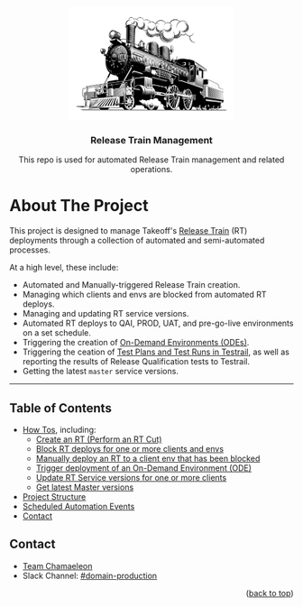 <div id="top"></div>
<!-- PROJECT LOGO -->
<br />
<div align="center">
  <a href="https://github.com/takeoff-com/release-train-management">
    <img src="images/train.png" alt="Logo" height=200px max-width=auto>
  </a>

<h3 align="center">Release Train Management</h3>

  <p align="center">
    This repo is used for automated Release Train management and related operations.
  </p>
</div>

<!-- ABOUT THE PROJECT -->

# About The Project

<!-- [![Product Name Screen Shot][product-screenshot]](https://example.com) -->

This project is designed to manage Takeoff's [Release Train](https://engineering-handbook.takeofftech.org/docs/domains/production/release-trains/) (RT) deployments through a collection of automated and semi-automated processes.

At a high level, these include: 
- Automated and Manually-triggered Release Train creation.
- Managing which clients and envs are blocked from automated RT deploys.
- Managing and updating RT service versions.
- Automated RT deploys to QAI, PROD, UAT, and pre-go-live environments on a set schedule.
- Triggering the creation of [On-Demand Environments (ODEs)](https://github.com/takeoff-com/release-train-management/blob/master/.github/workflows/deploy-to-ode.yaml).
- Triggering the ceation of [Test Plans and Test Runs in Testrail](https://github.com/takeoff-com/release-train-management/blob/master/.github/workflows/deploy-to-ode.yaml), as well as reporting the results of Release Qualification tests to Testrail.
- Getting the latest `master` service versions.

* * *

## Table of Contents

 * [How Tos](./docs/how-to/00-How-to.md), including: 
      * [Create an RT (Perform an RT Cut)](/docs/how-to/01-perform-rt-cut.md)
      * [Block RT deploys for one or more clients and envs](/docs/how-to/02-block-deploy-to.md)
      * [Manually deploy an RT to a client env that has been blocked](/docs/how-to/03-manual-rt-deploy.md)
      * [Trigger deployment of an On-Demand Environment (ODE)](/docs/how-to/04-deploy-an-ode.md)
      * [Update RT Service versions for one or more clients](/docs/how-to/05-update-services.md)
      * [Get latest Master versions](/docs/how-to/06-get-latest-master.md)
 * [Project Structure](./docs/structure/00-project_structure.md)
 * [Scheduled Automation Events](./docs/scheduled-events/00-scheduled-events.md)
 * [Contact](#contact)

<!-- CONTACT -->
## Contact

* [Team Chamaeleon](https://takeofftech.atlassian.net/jira/people/team/bde44f31-3d2a-4dba-b037-44cd57874e0f)
* Slack Channel: [#domain-production](https://takeofftech.slack.com/archives/C027W27MHEY)

<p align="right">(<a href="#top">back to top</a>)</p>
